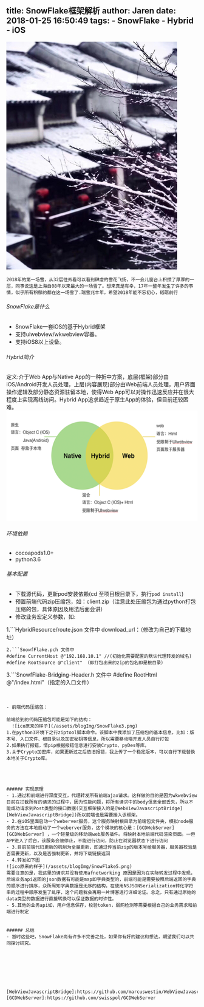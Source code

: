 title: SnowFlake框架解析
author: Jaren
date: 2018-01-25 16:50:49
tags:
     - SnowFlake
     - Hybrid
     - iOS
---
 <div align=left>
<img width="450" height="600" src="/assets/blogImg/SnowFlake1.jpeg" "2018年的第一场雪"/>  
</div> 

 	2018年的第一场雪，从32层往外看可以看到肆虐的雪花飞扬，不一会儿窗台上积攒了厚厚的一层，同事说这是上海自08年以来最大的一场雪了。想来真是有幸，17年一整年发生了许多的事情，似乎所有积郁的都在这一场雪了.瑞雪兆丰年，希望2018年能不忘初心，砥砺前行
 <!-- more -->
 
###### SnowFlake是什么
- SnowFlake一套iOS的基于Hybrid框架
- 支持uiwebview/wkwebview容器。
- 支持iOS8以上设备。


###### Hybrid简介

定义:介于Web App与Native App的一种折中方案，底层(框架)部分由iOS/Android开发人员处理，上层(内容展现)部分由Web前端人员处理，用户界面操作逻辑及部分静态资源驻留本地，使得Web App可以对操作迅速反应并在很大程度上实现离线访问。Hybrid App追求趋近于原生App的体验，但目前还较困难。
  ![ico原来的样子](/assets/blogImg/SnowFlake2.png) 


###### 环境依赖
 - cocoapods1.0+
 - python3.6



###### 基本配置

- 下载源代码，更新pod安装依赖(cd 至项目根目录下，执行`pod install`)
- 预置前端代码zip压缩包，如：client.zip（注意此处压缩包为通过python打包压缩的包，具体原因及用法后面会讲）
- 修改业务宏定义参数，如:
 
 1.```HybridResource/route.json 文件中
  download_url：（修改为自己的下载地址）
  ```
 2.```SnowfFlake.pch 文件中
  #define CurrentHost @"192.168.10.1" //(初始化需要配置的默认代理转发的域名)
  #define RootSource @"client" （即打包出来的zip的包名即是根目录）
  ```
 3.```SnowfFlake-Bridging-Header.h 文件中
  #define RootHtml @"/index.html"（指定的入口文件）
  ```


- 前端代码压缩包：

  前端给到的代码压缩包可能是如下的结构：
    ![ico原来的样子](/assets/blogImg/SnowFlake3.png)  
  1.在python3环境下之行ziptool脚本命令。该脚本中我添加了压缩包的基本信息，比如：版本号、入口文件、根目录以及加密秘钥等信息，所以需要移动端开发人员自行打包
  2.如果执行报错，情pip根据报错信息进行安装Crypto、pyDes等库。
  3.关于Crypto加密库，如果更新过之后依旧报错，我上传了一个稳定版本，可以自行下载替换本地关于Crypto库。
  
   


###### 实现原理
- 1.通过和前端进行深度交互，代理转发所有前端ajax请求。这样做的目的是因为wkwebview目前在拦截所有的请求的过程中，因为性能问题，将所有请求中的body信息全部丢失，所以不能成功请求到Post类型的接口数据(交互框架接入的是[WebViewJavascriptBridge][WebViewJavascriptBridge])所以前端也是需要接入该框架。
- 2.在iOS里面启动一个weberver服务，这个服务映射根目录为前端包文件夹，模拟node服务的方法在本地启动了一个weberver服务，这个模块的核心是：[GCDWebServer][GCDWebServer] ，一个轻量级的移动端web服务插件。将映射本地前端代码渲染页面。一但APP进入了后台，该服务会被停止，不能进行访问，防止在浏览器状态下进行访问
- 3.目前前端代码更新的机制为全量更新，即通过传当前zip的版本号给服务器，服务器校验是否需要更新，以及是否强制更新，并将下载链接返回
- 4.转发如下图 
  ![ico原来的样子](/assets/blogImg/SnowFlake5.png) 
  需要注意的是，我这里的请求并没有使用afnetworking 原因是因为在实际转发过程中发现，后端业务api返回的json数据有可能是map即字典类型的，前端可能是需要按照后端返回的字典的顺序进行排序，众所周知字典数据是无序的结构，在使用NSJSONSerialization转化字符串的过程中顺序发生了乱序，这个问题我会再用一片博客进行详细论证。总之，只有通过原始的data类型的数据进行直接转换可以保证数据的时许性。
- 5.其他的业务api如，用户信息保存，校验token，弱网检测等需要根据自己的业务需求和前端进行制定


###### 总结
- 暂时这些吧，SnowFlake尚有许多不完善之处，如果你有好的建议和想法，期望我们可以共同探讨研究。







[WebViewJavascriptBridge]:https://github.com/marcuswestin/WebViewJavascriptBridge
[GCDWebServer]:https://github.com/swisspol/GCDWebServer
















